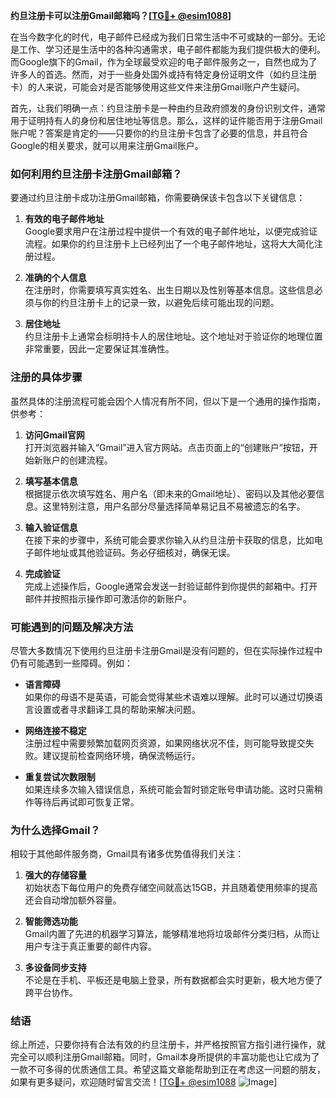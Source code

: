 **约旦注册卡可以注册Gmail邮箱吗？[[TG💪+ @esim1088](https://t.me/s/esim1088)]**

在当今数字化的时代，电子邮件已经成为我们日常生活中不可或缺的一部分。无论是工作、学习还是生活中的各种沟通需求，电子邮件都能为我们提供极大的便利。而Google旗下的Gmail，作为全球最受欢迎的电子邮件服务之一，自然也成为了许多人的首选。然而，对于一些身处国外或持有特定身份证明文件（如约旦注册卡）的人来说，可能会对是否能够使用这些文件来注册Gmail账户产生疑问。

首先，让我们明确一点：约旦注册卡是一种由约旦政府颁发的身份识别文件，通常用于证明持有人的身份和居住地址等信息。那么，这样的证件能否用于注册Gmail账户呢？答案是肯定的——只要你的约旦注册卡包含了必要的信息，并且符合Google的相关要求，就可以用来注册Gmail账户。

### **如何利用约旦注册卡注册Gmail邮箱？**

要通过约旦注册卡成功注册Gmail邮箱，你需要确保该卡包含以下关键信息：

1. **有效的电子邮件地址**  
   Google要求用户在注册过程中提供一个有效的电子邮件地址，以便完成验证流程。如果你的约旦注册卡上已经列出了一个电子邮件地址，这将大大简化注册过程。

2. **准确的个人信息**  
   在注册时，你需要填写真实姓名、出生日期以及性别等基本信息。这些信息必须与你的约旦注册卡上的记录一致，以避免后续可能出现的问题。

3. **居住地址**  
   约旦注册卡上通常会标明持卡人的居住地址。这个地址对于验证你的地理位置非常重要，因此一定要保证其准确性。

### **注册的具体步骤**

虽然具体的注册流程可能会因个人情况有所不同，但以下是一个通用的操作指南，供参考：

1. **访问Gmail官网**  
   打开浏览器并输入“Gmail”进入官方网站。点击页面上的“创建账户”按钮，开始新账户的创建流程。

2. **填写基本信息**  
   根据提示依次填写姓名、用户名（即未来的Gmail地址）、密码以及其他必要信息。这里特别注意，用户名部分尽量选择简单易记且不易被遗忘的名字。

3. **输入验证信息**  
   在接下来的步骤中，系统可能会要求你输入从约旦注册卡获取的信息，比如电子邮件地址或其他验证码。务必仔细核对，确保无误。

4. **完成验证**  
   完成上述操作后，Google通常会发送一封验证邮件到你提供的邮箱中。打开邮件并按照指示操作即可激活你的新账户。

### **可能遇到的问题及解决方法**

尽管大多数情况下使用约旦注册卡注册Gmail是没有问题的，但在实际操作过程中仍有可能遇到一些障碍。例如：

- **语言障碍**  
  如果你的母语不是英语，可能会觉得某些术语难以理解。此时可以通过切换语言设置或者寻求翻译工具的帮助来解决问题。

- **网络连接不稳定**  
  注册过程中需要频繁加载网页资源，如果网络状况不佳，则可能导致提交失败。建议提前检查网络环境，确保流畅运行。

- **重复尝试次数限制**  
  如果连续多次输入错误信息，系统可能会暂时锁定账号申请功能。这时只需稍作等待后再试即可恢复正常。

### **为什么选择Gmail？**

相较于其他邮件服务商，Gmail具有诸多优势值得我们关注：

1. **强大的存储容量**  
   初始状态下每位用户的免费存储空间就高达15GB，并且随着使用频率的提高还会自动增加额外容量。

2. **智能筛选功能**  
   Gmail内置了先进的机器学习算法，能够精准地将垃圾邮件分类归档，从而让用户专注于真正重要的邮件内容。

3. **多设备同步支持**  
   不论是在手机、平板还是电脑上登录，所有数据都会实时更新，极大地方便了跨平台协作。

### **结语**

综上所述，只要你持有合法有效的约旦注册卡，并严格按照官方指引进行操作，就完全可以顺利注册Gmail邮箱。同时，Gmail本身所提供的丰富功能也让它成为了一款不可多得的优质通信工具。希望这篇文章能帮助到正在考虑这一问题的朋友，如果有更多疑问，欢迎随时留言交流！[[TG💪+ @esim1088](https://t.me/s/esim1088) ![Image](https://i.postimg.cc/4NQfJmqS/Snipaste-2025-05-13-00-14-12.png)]